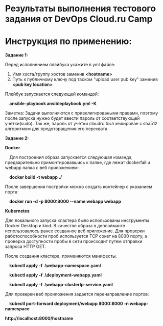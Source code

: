 # Результаты выполнения тестового задания от DevOps Cloud.ru Camp


# Инструкция по применению:

**Задание 1:**

Перед исполнением плэйбука укажите в yml файле:
1) Имя хоста/группу хостов заменив **\<hostname\>**
2) Путь к публичному ключу под таском "upload user pub key" заменив **\<pub key location\>**
   
Плейбук запускается следующей командой:

&emsp;**ansible-playbook ansibleplaybook.yml -K**

Заметка:
Задачи выполняются с привелигироваными правами, поэтому после запуска нужно будет ввести пароль от соответствующей учетки(sudo).
Так же, пароль от учетки cloudru был хеширован с sha512 алгоритмом для предотвращения его перехвата.

**Задание 2:**

**Docker**

&emsp;Для построения образа запускается следующая команда, предварительно примонтировавшись к папке, где лежат dockerfail и webapp папка с веб приложением:

&emsp;**docker build -t webapp ./**

После завершения постройки можно создать контейнер с указанием порта:

&emsp;**docker run -d -p 8000:8000 --name webapp webapp**

**Kubernetes**

Для локального запуска кластера было использованы инструменты Docker Desktop и kind. В качестве образа в деплойманте использовалось ранее созданное веб приложение. Для проверки работоспособности проб используется TCP сокет на 8000 порту, а проверка доступности пробы в сети происходит путем отправки запроса HTTP GET.

После создания кластера, применяются манифесты.


&emsp;**kubectl apply -f .\webapp-namespace.yaml**

&emsp;**kubectl apply -f .\deployment-webapp.yaml**

&emsp;**kubectl apply -f .\webapp-сlusterIp-service.yaml**



Для проверки веб проиложения задается перенаправление портов:

&emsp;**kubectl port-forward deployment/webapp 8000:8000 -n webapp-namespace**


**http://localhost:8000/hostname**


